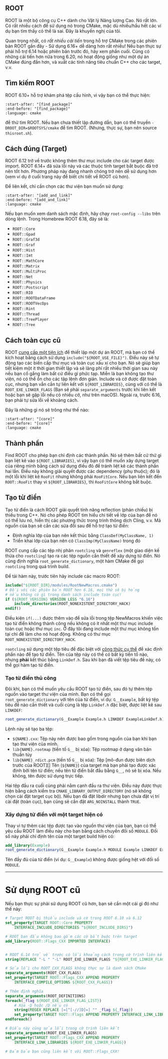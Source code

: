 ## ROOT

ROOT là một bộ công cụ C++ dành cho Vật lý Năng lượng Cao. Nó rất lớn. Có rất nhiều cách để sử dụng nó trong CMake, mặc dù nhiều/hầu hết các ví dụ bạn tìm thấy có thể là sai. Đây là khuyến nghị của tôi.

Quan trọng nhất, có _rất nhiều cải tiến_ trong hỗ trợ CMake trong các phiên bản ROOT gần đây - Sử dụng 6.16+ dễ dàng hơn rất nhiều! Nếu bạn thực sự phải hỗ trợ 6.14 hoặc phiên bản trước đó, hãy xem phần cuối. Cũng có những cải tiến hơn nữa trong 6.20, nó hoạt động giống như một dự án CMake đúng đắn hơn, và xuất các tính năng tiêu chuẩn C++ cho các target, v.v.

## Tìm kiếm ROOT

ROOT 6.10+ hỗ trợ khám phá tệp cấu hình, vì vậy bạn có thể thực hiện:

```{literalinclude} ../../examples/root-simple/CMakeLists.txt
:start-after: "[find_package]"
:end-before: "[find_package]"
:language: cmake
```

để thử tìm ROOT. Nếu bạn chưa thiết lập đường dẫn, bạn có thể truyền `-DROOT_DIR=$ROOTSYS/cmake` để tìm ROOT. (Nhưng, thực sự, bạn nên source `thisroot.sh`).

## Cách đúng (Target)

ROOT 6.12 trở về trước không thêm thư mục include cho các target được import. ROOT 6.14+ đã sửa lỗi này và các thuộc tính target bắt buộc đã trở nên tốt hơn. Phương pháp này đang nhanh chóng trở nên dễ sử dụng hơn (xem ví dụ ở cuối trang này để biết chi tiết về ROOT cũ hơn).

Để liên kết, chỉ cần chọn các thư viện bạn muốn sử dụng:

```{literalinclude} ../../examples/root-simple/CMakeLists.txt
:start-after: "[add_and_link]"
:end-before: "[add_and_link]"
:language: cmake
```

Nếu bạn muốn xem danh sách mặc định, hãy chạy `root-config --libs` trên dòng lệnh. Trong Homebrew ROOT 6.18, đây sẽ là:

- `ROOT::Core`
- `ROOT::Gpad`
- `ROOT::Graf3d`
- `ROOT::Graf`
- `ROOT::Hist`
- `ROOT::Imt`
- `ROOT::MathCore`
- `ROOT::Matrix`
- `ROOT::MultiProc`
- `ROOT::Net`
- `ROOT::Physics`
- `ROOT::Postscript`
- `ROOT::RIO`
- `ROOT::ROOTDataFrame`
- `ROOT::ROOTVecOps`
- `ROOT::Rint`
- `ROOT::Thread`
- `ROOT::TreePlayer`
- `ROOT::Tree`

## Cách toàn cục cũ

ROOT [cung cấp một tiện ích](https://root.cern.ch/how/integrate-root-my-project-cmake) để thiết lập một dự án ROOT, mà bạn có thể kích hoạt bằng cách sử dụng `include("${ROOT_USE_FILE}")`. Điều này sẽ tự động tạo các biến cấp thư mục và toàn cục xấu xí cho bạn. Nó sẽ giúp bạn tiết kiệm một ít thời gian thiết lập và sẽ lãng phí rất nhiều thời gian sau này nếu bạn cố gắng làm bất cứ điều gì phức tạp. Miễn là bạn không tạo thư viện, nó có thể ổn cho các tập lệnh đơn giản. Include và cờ được đặt toàn cục, nhưng bạn vẫn cần tự liên kết với `${ROOT_LIBRARIES}`, cùng với có thể là `ROOT_EXE_LINKER_FLAGS` (Bạn sẽ phải `separate_arguments` trước khi liên kết hoặc bạn sẽ gặp lỗi nếu có nhiều cờ, như trên macOS). Ngoài ra, trước 6.16, bạn phải tự sửa lỗi về khoảng cách.

Đây là những gì nó sẽ trông như thế nào:

```{literalinclude} ../../examples/root-usefile/CMakeLists.txt
:start-after: "[core]"
:end-before: "[core]"
:language: cmake
```

## Thành phần

Find ROOT cho phép bạn chỉ định các thành phần. Nó sẽ thêm bất cứ thứ gì bạn liệt kê vào `${ROOT_LIBRARIES}`, vì vậy bạn có thể muốn xây dựng target của riêng mình bằng cách sử dụng điều đó để tránh liệt kê các thành phần hai lần. Điều này không giải quyết được các dependency (phụ thuộc); đó là một lỗi khi liệt kê `RooFit` nhưng không phải `RooFitCore`. Nếu bạn liên kết đến `ROOT::RooFit` thay vì `${ROOT_LIBRARIES}`, thì `RooFitCore` không bắt buộc.

## Tạo từ điển

Tạo từ điển là cách ROOT giải quyết tính năng reflection (phản chiếu) bị thiếu trong C++. Nó cho phép ROOT tìm hiểu chi tiết về lớp của bạn để nó có thể lưu nó, hiển thị các phương thức trong trình thông dịch Cling, v.v. Mã nguồn của bạn sẽ cần các sửa đổi sau để hỗ trợ tạo từ điển:

- Định nghĩa lớp của bạn nên kết thúc bằng `ClassDef(MyClassName, 1)`
- Triển khai lớp của bạn nên có `ClassImp(MyClassName)` trong đó

ROOT cung cấp các tệp nhị phân `rootcling` và `genreflex` (một giao diện kế thừa cho `rootcling`) tạo ra các tệp nguồn cần thiết để xây dựng từ điển. Nó cũng định nghĩa `root_generate_dictionary`, một hàm CMake để gọi `rootcling` trong quá trình build.

Để tải hàm này, trước tiên hãy include các macro ROOT:

```cmake
include("${ROOT_DIR}/modules/RootNewMacros.cmake")
# Đối với các phiên bản ROOT hơn 6.16, mọi thứ sẽ bị hỏng
# nếu không có gì trong danh sách include toàn cục!
if (${ROOT_VERSION} VERSION_LESS "6.16")
    include_directories(ROOT_NONEXISTENT_DIRECTORY_HACK)
endif()
```

Điều kiện `if(...)` được thêm vào để sửa lỗi trong tệp NewMacros khiến việc tạo từ điển không thành công nếu không có ít nhất một thư mục include toàn cục hoặc thư mục `inc`. Ở đây tôi đang include một thư mục không tồn tại chỉ để làm cho nó hoạt động. Không có thư mục `ROOT_NONEXISTENT_DIRECTORY_HACK`.

`rootcling` sử dụng một tệp tiêu đề đặc biệt với [công thức cụ thể][linkdef-root] để xác định phần nào để tạo từ điển. Tên của tệp này có thể có bất kỳ tiền tố nào, nhưng **phải** kết thúc bằng `LinkDef.h`. Sau khi bạn đã viết tệp tiêu đề này, có thể gọi hàm tạo từ điển.

### Tạo từ điển thủ công

Đôi khi, bạn có thể muốn yêu cầu ROOT tạo từ điển, sau đó tự thêm tệp nguồn vào target thư viện của mình. Bạn có thể gọi `root_generate_dictionary` với tên của từ điển, ví dụ: `G__Example`, bất kỳ tệp tiêu đề nào cần thiết và cuối cùng là tệp `LinkDef.h` đặc biệt, được liệt kê sau `LINKDEF`:

```cmake
root_generate_dictionary(G__Example Example.h LINKDEF ExampleLinkDef.h)
```

Lệnh này sẽ tạo ba tệp:

- `${NAME}.cxx`: Tệp này nên được bao gồm trong nguồn của bạn khi bạn tạo thư viện của mình.
- `lib{NAME}.rootmap` (tiền tố `G__` bị xóa): Tệp rootmap ở dạng văn bản thuần túy
- `lib{NAME}_rdict.pcm` (tiền tố `G__` bị xóa): Tệp [mô-đun được biên dịch trước của ROOT][]
  Tên (`${NAME}`) của target mà bạn phải tạo được xác định bởi tên từ điển; nếu tên từ điển bắt đầu bằng `G__`, nó sẽ bị xóa. Nếu không, tên được sử dụng trực tiếp.

Hai tệp đầu ra cuối cùng phải nằm cạnh đầu ra thư viện. Điều này được thực hiện bằng cách kiểm tra `CMAKE_LIBRARY_OUTPUT_DIRECTORY` (nó sẽ không chọn cài đặt target cục bộ). Nếu bạn đã đặt libdir nhưng bạn chưa đặt vị trí cài đặt (toàn cục), bạn cũng sẽ cần đặt `ARG_NOINSTALL` thành `TRUE`.

### Xây dựng từ điển với một target hiện có

Thay vì tự thêm các tệp được tạo vào nguồn thư viện của bạn, bạn có thể yêu cầu ROOT làm điều này cho bạn bằng cách chuyển đối số `MODULE`. Đối số này phải chỉ định tên của một target build hiện có:

```cmake
add_library(Example)
root_generate_dictionary(G__Example Example.h MODULE Example LINKDEF ExampleLinkDef.h)
```

Tên đầy đủ của từ điển (ví dụ: `G__Example`) không được giống hệt với đối số `MODULE`.

[linkdef-root]: https://root.cern.ch/selecting-dictionary-entries-linkdefh
[root pre-compiled module file]: https://inspirehep.net/literature/1413967

---

# Sử dụng ROOT cũ

Nếu bạn thực sự phải sử dụng ROOT cũ hơn, bạn sẽ cần một cái gì đó như thế này:

```cmake
# Target ROOT bị thiếu include và cờ trong ROOT 6.10 và 6.12
set_property(TARGET ROOT::Core PROPERTY
    INTERFACE_INCLUDE_DIRECTORIES "${ROOT_INCLUDE_DIRS}")

# ROOT ban đầu không bao gồm các cờ bắt buộc trên target
add_library(ROOT::Flags_CXX IMPORTED INTERFACE)


# ROOT 6.14 trở về trước có lỗi khoảng cách trong cờ trình liên kết
string(REPLACE "-L " "-L" ROOT_EXE_LINKER_FLAGS "${ROOT_EXE_LINKER_FLAGS}")

# Sửa lỗi cho ROOT_CXX_FLAGS không thực sự là danh sách CMake
separate_arguments(ROOT_CXX_FLAGS)
set_property(TARGET ROOT::Flags_CXX APPEND PROPERTY
    INTERFACE_COMPILE_OPTIONS ${ROOT_CXX_FLAGS})

# Thêm định nghĩa
separate_arguments(ROOT_DEFINITIONS)
foreach(_flag ${ROOT_EXE_LINKER_FLAG_LIST})
    # Xóa -D hoặc /D nếu có
    string(REGEX REPLACE [=[^[-//]D]=] "" _flag ${_flag})
    set_property(TARGET ROOT::Flags APPEND PROPERTY INTERFACE_LINK_LIBRARIES ${_flag})
endforeach()

# Điều này cũng sửa lỗi trong cờ trình liên kết
separate_arguments(ROOT_EXE_LINKER_FLAGS)
set_property(TARGET ROOT::Flags_CXX APPEND PROPERTY
    INTERFACE_LINK_LIBRARIES ${ROOT_EXE_LINKER_FLAGS})

# Đảm bảo bạn cũng liên kết với ROOT::Flags_CXX!
```
